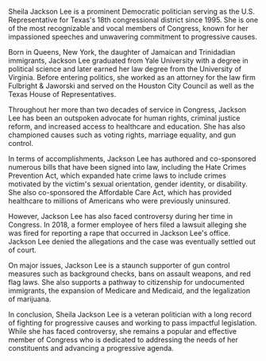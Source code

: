 Sheila Jackson Lee is a prominent Democratic politician serving as the U.S. Representative for Texas's 18th congressional district since 1995. She is one of the most recognizable and vocal members of Congress, known for her impassioned speeches and unwavering commitment to progressive causes.

Born in Queens, New York, the daughter of Jamaican and Trinidadian immigrants, Jackson Lee graduated from Yale University with a degree in political science and later earned her law degree from the University of Virginia. Before entering politics, she worked as an attorney for the law firm Fulbright & Jaworski and served on the Houston City Council as well as the Texas House of Representatives.

Throughout her more than two decades of service in Congress, Jackson Lee has been an outspoken advocate for human rights, criminal justice reform, and increased access to healthcare and education. She has also championed causes such as voting rights, marriage equality, and gun control.

In terms of accomplishments, Jackson Lee has authored and co-sponsored numerous bills that have been signed into law, including the Hate Crimes Prevention Act, which expanded hate crime laws to include crimes motivated by the victim's sexual orientation, gender identity, or disability. She also co-sponsored the Affordable Care Act, which has provided healthcare to millions of Americans who were previously uninsured.

However, Jackson Lee has also faced controversy during her time in Congress. In 2018, a former employee of hers filed a lawsuit alleging she was fired for reporting a rape that occurred in Jackson Lee's office. Jackson Lee denied the allegations and the case was eventually settled out of court.

On major issues, Jackson Lee is a staunch supporter of gun control measures such as background checks, bans on assault weapons, and red flag laws. She also supports a pathway to citizenship for undocumented immigrants, the expansion of Medicare and Medicaid, and the legalization of marijuana.

In conclusion, Sheila Jackson Lee is a veteran politician with a long record of fighting for progressive causes and working to pass impactful legislation. While she has faced controversy, she remains a popular and effective member of Congress who is dedicated to addressing the needs of her constituents and advancing a progressive agenda.
